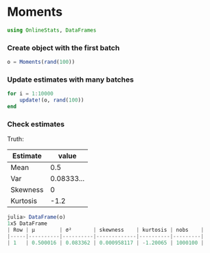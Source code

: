 
# Moments


````julia
using OnlineStats, DataFrames
````





### Create object with the first batch
````julia
o = Moments(rand(100))
````





### Update estimates with many batches
````julia
for i = 1:10000
    update!(o, rand(100))
end
````





### Check estimates
Truth:

| Estimate | value
|----------|--------
| Mean     | 0.5
| Var      | 0.08333...
| Skewness | 0
| Kurtosis | -1.2

````julia
julia> DataFrame(o)
1x5 DataFrame
| Row | μ        | σ²       | skewness    | kurtosis | nobs    |
|-----|----------|----------|-------------|----------|---------|
| 1   | 0.500016 | 0.083362 | 0.000958117 | -1.20065 | 1000100 |

````




